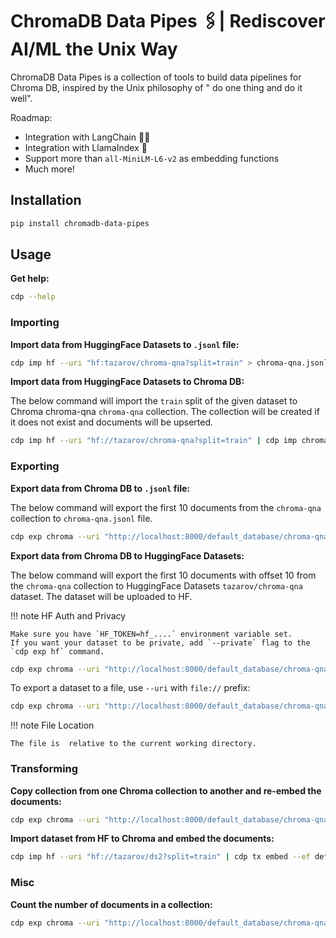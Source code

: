 # ChromaDB Data Pipes 🖇️| Rediscover AI/ML the Unix Way

ChromaDB Data Pipes is a collection of tools to build data pipelines for Chroma DB, inspired by the Unix philosophy of "
do one thing and do it well".

Roadmap:

- Integration with LangChain 🦜🔗
- Integration with LlamaIndex 🦙
- Support more than `all-MiniLM-L6-v2` as embedding functions
- Much more!

## Installation

```bash
pip install chromadb-data-pipes
```

## Usage

**Get help:**

```bash
cdp --help
```

### Importing

**Import data from HuggingFace Datasets to `.jsonl` file:**

```bash
cdp imp hf --uri "hf:tazarov/chroma-qna?split=train" > chroma-qna.jsonl
```

**Import data from HuggingFace Datasets to Chroma DB:**

The below command will import the `train` split of the given dataset to Chroma chroma-qna `chroma-qna` collection. The
collection will be created if it does not exist and documents will be upserted.

```bash
cdp imp hf --uri "hf://tazarov/chroma-qna?split=train" | cdp imp chroma --uri "http://localhost:8000/default_database/chroma-qna" --upsert --create
```

### Exporting

**Export data from Chroma DB to `.jsonl` file:**

The below command will export the first 10 documents from the `chroma-qna` collection to `chroma-qna.jsonl` file.

```bash
cdp exp chroma --uri "http://localhost:8000/default_database/chroma-qna" --limit 10 > chroma-qna.jsonl
```

**Export data from Chroma DB to HuggingFace Datasets:**

The below command will export the first 10 documents with offset 10 from the `chroma-qna` collection to HuggingFace
Datasets `tazarov/chroma-qna` dataset. The dataset will be uploaded to HF.

!!! note HF Auth and Privacy

    Make sure you have `HF_TOKEN=hf_....` environment variable set.
    If you want your dataset to be private, add `--private` flag to the `cdp exp hf` command.

```bash
cdp exp chroma --uri "http://localhost:8000/default_database/chroma-qna" --limit 10 --offset 10 | cdp exp hf --uri "hf://tazarov/chroma-qna-modified"
```

To export a dataset to a file, use `--uri` with `file://` prefix:

```bash
cdp exp chroma --uri "http://localhost:8000/default_database/chroma-qna" --limit 10 --offset 10 | cdp exp hf --uri "file://chroma-qna"
```

!!! note File Location

    The file is  relative to the current working directory.

### Transforming

**Copy collection from one Chroma collection to another and re-embed the documents:**

```bash
cdp exp chroma --uri "http://localhost:8000/default_database/chroma-qna" | cdp tx embed --ef default | cdp imp chroma --uri "http://localhost:8000/default_database/chroma-qna-def-emb" --upsert --create
```

**Import dataset from HF to Chroma and embed the documents:**

```bash
cdp imp hf --uri "hf://tazarov/ds2?split=train" | cdp tx embed --ef default | cdp imp chroma --uri "http://localhost:8000/default_database/chroma-qna-def-emb-hf" --upsert --create
```

### Misc

**Count the number of documents in a collection:**

```bash
cdp exp chroma --uri "http://localhost:8000/default_database/chroma-qna" | wc -l
```
